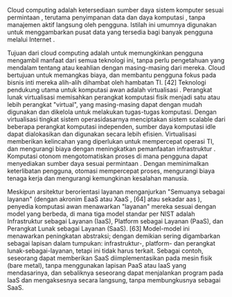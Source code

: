 Cloud computing adalah ketersediaan sumber daya sistem komputer sesuai 
permintaan , terutama penyimpanan data dan daya komputasi , tanpa manajemen 
aktif langsung oleh pengguna. Istilah ini umumnya digunakan untuk menggambarkan 
pusat data yang tersedia bagi banyak pengguna melalui Internet .

Tujuan dari cloud computing adalah untuk memungkinkan pengguna mengambil manfaat 
dari semua teknologi ini, tanpa perlu pengetahuan yang mendalam tentang atau 
keahlian dengan masing-masing dari mereka. Cloud bertujuan untuk memangkas 
biaya, dan membantu pengguna fokus pada bisnis inti mereka alih-alih dihambat 
oleh hambatan TI. [42] Teknologi pendukung utama untuk komputasi awan adalah 
virtualisasi . Perangkat lunak virtualisasi memisahkan perangkat komputasi 
fisik menjadi satu atau lebih perangkat "virtual", yang masing-masing dapat 
dengan mudah digunakan dan dikelola untuk melakukan tugas-tugas komputasi. 
Dengan virtualisasi tingkat sistem operasidasarnya menciptakan sistem scalable 
dari beberapa perangkat komputasi independen, sumber daya komputasi idle dapat 
dialokasikan dan digunakan secara lebih efisien. Virtualisasi memberikan kelincahan 
yang diperlukan untuk mempercepat operasi TI, dan mengurangi biaya dengan meningkatkan 
pemanfaatan infrastruktur . Komputasi otonom mengotomatiskan proses di mana 
pengguna dapat menyediakan sumber daya sesuai permintaan . Dengan meminimalkan 
keterlibatan pengguna, otomasi mempercepat proses, mengurangi biaya tenaga 
kerja dan mengurangi kemungkinan kesalahan manusia. 

Meskipun arsitektur berorientasi layanan menganjurkan "Semuanya sebagai layanan" 
(dengan akronim EaaS atau XaaS , [64] atau sekadar aas ), penyedia komputasi 
awan menawarkan "layanan" mereka sesuai dengan model yang berbeda, di mana tiga 
model standar per NIST adalah Infrastruktur sebagai Layanan (IaaS), Platform 
sebagai Layanan (PaaS), dan Perangkat Lunak sebagai Layanan (SaaS). [63] 
Model-model ini menawarkan peningkatan abstraksi; dengan demikian sering 
digambarkan sebagai lapisan dalam tumpukan: infrastruktur-, platform- dan 
perangkat lunak-sebagai-layanan, tetapi ini tidak harus terkait. Sebagai 
contoh, seseorang dapat memberikan SaaS diimplementasikan pada mesin fisik 
(bare metal), tanpa menggunakan lapisan PaaS atau IaaS yang mendasarinya, dan 
sebaliknya seseorang dapat menjalankan program pada IaaS dan mengaksesnya 
secara langsung, tanpa membungkusnya sebagai SaaS.